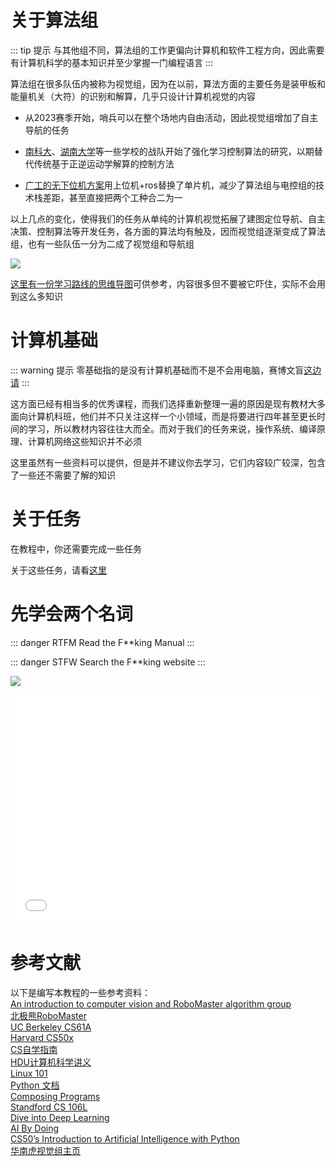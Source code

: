 # 关于算法组
::: tip 提示
与其他组不同，算法组的工作更偏向计算机和软件工程方向，因此需要有计算机科学的基本知识并至少掌握一门编程语言
:::

算法组在很多队伍内被称为视觉组，因为在以前，算法方面的主要任务是装甲板和能量机关（大符）的识别和解算，几乎只设计计算机视觉的内容

- 从2023赛季开始，哨兵可以在整个场地内自由活动，因此视觉组增加了自主导航的任务

- [南科大](https://www.bilibili.com/video/BV1QA4m1w7KN)、[湖南大学](https://www.bilibili.com/video/BV1um411r7oj)等一些学校的战队开始了强化学习控制算法的研究，以期替代传统基于正逆运动学解算的控制方法

- [广工的无下位机方案](https://github.com/rm-controls)用上位机+ros替换了单片机，减少了算法组与电控组的技术栈差距，甚至直接把两个工种合二为一

以上几点的变化，使得我们的任务从单纯的计算机视觉拓展了建图定位导航、自主决策、控制算法等开发任务，各方面的算法均有触及，因而视觉组逐渐变成了算法组，也有一些队伍一分为二成了视觉组和导航组

![](/Image_1713863204116.jpg)

[这里有一份学习路线的思维导图](https://www.processon.com/view/link/6236db1a5653bb071e70457b)可供参考，内容很多但不要被它吓住，实际不会用到这么多知识

# 计算机基础
::: warning 提示
零基础指的是没有计算机基础而不是不会用电脑，赛博文盲[这边请](https://cyber.gledos.science/skills/index.html)
:::

这方面已经有相当多的优秀课程，而我们选择重新整理一遍的原因是现有教材大多面向计算机科班，他们并不只关注这样一个小领域，而是将要进行四年甚至更长时间的学习，所以教材内容往往大而全。而对于我们的任务来说，操作系统、编译原理、计算机网络这些知识并不必须

这里虽然有一些资料可以提供，但是并不建议你去学习，它们内容较广较深，包含了一些还不需要了解的知识

# 关于任务
在教程中，你还需要完成一些任务

关于这些任务，请看[这里](tasks/)

# 先学会两个名词
::: danger RTFM
Read the F**king Manual
:::

::: danger STFW
Search the F**king website
:::

![](/images.jpg)

<iframe src="//player.bilibili.com/player.html?bvid=BV1om4y1H71S&autoplay=false" scrolling="no" border="0" frameborder="no" framespacing="0" allowfullscreen="true" style="width: 100%;height: 23rem;"></iframe>

# 参考文献
以下是编写本教程的一些参考资料：  
[An introduction to computer vision and RoboMaster algorithm group](https://github.com/NeoZng/vision_tutorial)  
[北极熊RoboMaster](https://flowus.cn/lihanchen/share/d2e24166-8a8d-4262-a4b4-b4d25f52d890)  
[UC Berkeley CS61A](https://cs61a.org/)  
[Harvard CS50x](https://cs50.harvard.edu/x/)  
[CS自学指南](https://csdiy.wiki/)  
[HDU计算机科学讲义](https://hdu-cs.wiki/)  
[Linux 101](https://101.lug.ustc.edu.cn)  
[Python 文档](https://docs.python.org/zh-cn/3/)  
[Composing Programs](https://www.composingprograms.com/)  
[Standford CS 106L](https://web.stanford.edu/class/cs106l/)  
[Dive into Deep Learning](https://d2l.ai/)  
[AI By Doing](https://aibydoing.com)  
[CS50’s Introduction to Artificial Intelligence with Python](https://cs50.harvard.edu/ai)  
[华南虎视觉组主页](https://vision.scutbot.cn/)  